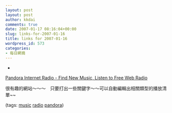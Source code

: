 ```yaml
---
layout: post
layout: post
author: kkdai
comments: true
date: 2007-01-17 08:16:04+00:00
slug: links-for-2007-01-16
title: links for 2007-01-16
wordpress_id: 573
categories:
- 每日網摘
---
```



	
  * 
		

[Pandora Internet Radio - Find New Music, Listen to Free Web Radio](http://www.pandora.com/)


		

很有趣的網站～～～　只要打出一些關鍵字～～可以自動編輯出相關類型的播放清單~~


		

(tags: [music](http://del.icio.us/kkdai/music) [radio](http://del.icio.us/kkdai/radio) [pandora](http://del.icio.us/kkdai/pandora))


	


